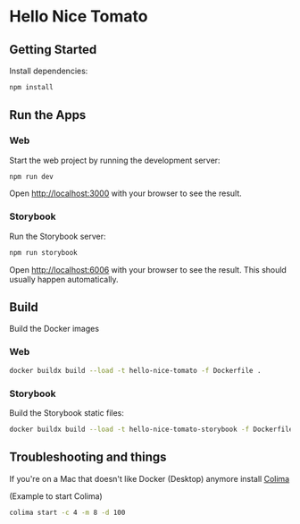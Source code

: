# Hello Nice Tomato

## Getting Started

Install dependencies:

```bash
npm install
```

## Run the Apps

### Web

Start the web project by running the development server:

```bash
npm run dev
```

Open [http://localhost:3000](http://localhost:3000) with your browser to see the result.

### Storybook

Run the Storybook server:

```bash
npm run storybook
```

Open [http://localhost:6006](http://localhost:6006) with your browser to see the result. This should usually happen automatically.

## Build

Build the Docker images

### Web

```bash
docker buildx build --load -t hello-nice-tomato -f Dockerfile .
```

### Storybook

Build the Storybook static files:

```bash
docker buildx build --load -t hello-nice-tomato-storybook -f Dockerfile.storybook .
```

## Troubleshooting and things

If you're on a Mac that doesn't like Docker (Desktop) anymore install [Colima](https://github.com/abiosoft/colima)

(Example to start Colima)

```bash
colima start -c 4 -m 8 -d 100
```

